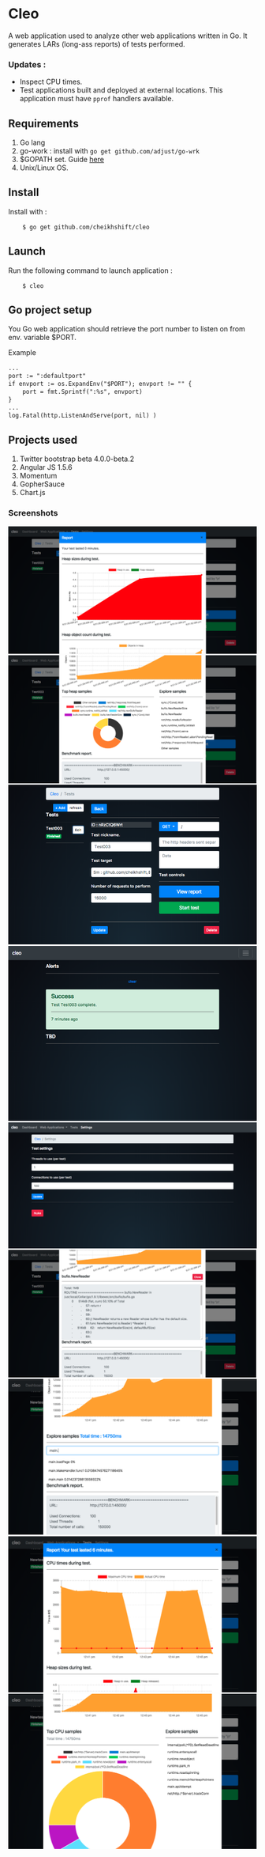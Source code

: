# Cleo
A web application used to analyze other web applications written in Go. It generates LARs (long-ass reports) of tests performed.

### Updates :
- Inspect CPU times.
- Test applications built and deployed at external locations. This application must have `pprof` handlers available.

## Requirements
1. Go lang
2. go-work : install with `go get github.com/adjust/go-wrk`
3. $GOPATH set. Guide [here](https://learn-golang.com/en/getting-started/)
4. Unix/Linux OS.

## Install
Install with :
		
		$ go get github.com/cheikhshift/cleo

## Launch
Run the following command to launch application :
		
		$ cleo

## Go project setup
You Go web application should retrieve the port number to listen on from env. variable $PORT.

Example
	
	...
	port := ":defaultport"
	if envport := os.ExpandEnv("$PORT"); envport != "" {
		port = fmt.Sprintf(":%s", envport)
	}
	...
	log.Fatal(http.ListenAndServe(port, nil) )

## Projects used 
1. Twitter bootstrap beta 4.0.0-beta.2
2. Angular JS 1.5.6
3. Momentum 
4. GopherSauce
5. Chart.js

### Screenshots
![enter image description here](screens/1.png)
![enter image description here](screens/2.png)
![enter image description here](screens/3.png)
![enter image description here](screens/4.png)
![enter image description here](screens/5.png)
![enter image description here](screens/6.png)
![enter image description here](screens/7.png)
![enter image description here](screens/8.png)
![enter image description here](screens/9.png)
